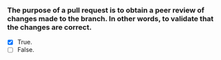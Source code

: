 ### The purpose of a pull request is to obtain a peer review of changes made to the branch. In other words, to validate that the changes are correct.

- [x] True.
- [ ] False.
